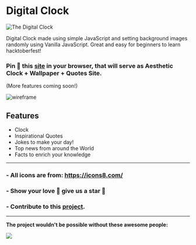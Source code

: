 # Digital Clock 

![The Digital Clock](https://user-images.githubusercontent.com/68807845/194543175-5b200fb0-4e20-4cc2-9103-ba7f65b78ea2.png)

Digital Clock made using simple JavaScript and setting background images randomly using Vanilla JavaScript.
Great and easy for beginners to learn hacktoberfest!

### Pin 📌 this [site](https://nisoojadhav.github.io/clock) in your browser, that will serve as Aesthetic Clock + Wallpaper + Quotes Site.
(More features coming soon!)

![wireframe](https://user-images.githubusercontent.com/68807845/194703978-5e2c7c7e-0c47-453f-8e90-a5abbaef8a2b.png)


## Features

- Clock
- Inspirational Quotes
- Jokes to make your day!
- Top news from around the World
- Facts to enrich your knowledge

------
### - All icons are from: https://icons8.com/
### - Show your love 💛 give us a star 🌟
### - Contribute to this [project](https://github.com/NisooJadhav/clock/blob/main/CONTRIBUTING.md).
------
<b>The project wouldn't be possible without these awesome people:</b>

<a href="https://github.com/nisoojadhav/clock/graphs/contributors">
  <img src="https://contrib.rocks/image?repo=nisoojadhav/clock" />
</a>
